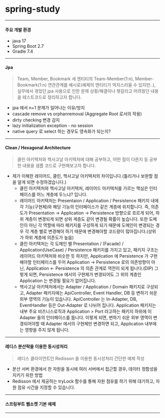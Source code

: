 # spring-study
-------------------------
#### 주요 개발 환경
  * java 17
  * Spring Boot 2.7
  * Gradle 7.4

-------------------------

#### Jpa
> Team, Member, Bookmark 세 엔티티의 Team-Member(1:n), Member-Bookmark(1:n) 연관관계를 예시로(예제의 엔티티가 억지스러울 수 있지만..), 실무에서 겪었던 jpa 사용으로 인한 문제 상황/해결이나 헷갈리고 어려웠던 내용을 테스트코드로 정리하고자 합니다.

* jpa 에서 n+1 문제가 일어나는 이유/방지
* cascade remove vs orphanremoval (Aggregate Root 로서의 작용)
* dirty checking 변경 감지
* lazy initialization exception - no session
* native query 로 select 하는 경우도 영속화가 되는지?

-------------------------

#### Clean / Hexagonal Architecture
> 클린 아키텍처와 헥사고날 아키텍처에 대해 공부하고, 어떤 점이 다른지 등 공부한 내용을 샘플 코드로 구현해보고자 합니다.
* 제가 이해한 레이어드, 클린, 헥사고날 아키텍처의 차이입니다.(틀리거나 보완할 점을 알게 되면 수정하겠습니다.)
    * 클린 아키텍처와 헥사고날 아키텍처, 레이어드 아키텍처를 가르는 핵심은 인터페이스를 어느 계층에 두느냐? 입니다.
    * 레이어드 아키텍처는 Presentaion / Application / Persistence 패키지 내에 각 기능(구현체)와 해당 기능의 인터페이스가 같은 계층에 위치합니다. 즉, 의존도가 Presentation -> Application -> Persistence 방향으로 흐르게 되어, 하위 계층이 변경되게 되면 상위 계층도 같이 변경될 확률이 높습니다. 또한 도메인이 아닌 각 역할에 따라 패키지를 구성하게 되기 때문에 도메인이 변경되는 경우 각 계층 별로 변경해야 하기 때문에 변경해야할 코드량이 많아집니다.(상위가 하위 계층에 의존도가 높음)
    * 클린 아키텍처는 각 도메인 별 Presentation / (Facade) / Application(UseCase) / Persistence 패키지를 가지고 있고, 패키지 구조는 레이어드 아키텍처와 비슷한 듯 하지만, Application 에 Persistence 가 구현해야할 인터페이스를 두어 Application -> Persistence 로의 의존방향이 아닌, Application <- Persistence 의 의존 관계로 역전이 되게 됩니다.(DIP) 그렇게 되면, Persistence 에서의 구현체가 변경되어도 그 위의 계층인 Application 는 변경될 필요가 없어집니다.
    * 헥사고날 아키텍처에서는 Adapter / Application / Domain 패키지로 구성되고, Adapter 패키지에는 ApiController, Event Handler, DB 등 변하기 쉬운 외부 영역의 기능이 있습니다. ApiController 는 In-Adapter, DB, EventHandler 등은 Out-Adapter 로 나뉘어 집니다. Application 패키지는 내부 주요 비즈니스로직과 Application > Port 라고하는 패키지 하위에 이 Adapter 들의 인터페이스를 둡니다. 이렇게 되면, 변하기 쉬운 외부 영역이 변경되어야할 때 Adapter 에서의 구현체만 변경하면 되고, Application 내부에는 영향을 주지 않게 됩니다.
-------------------------

#### 레디스 분산락을 이용한 동시성처리
> 레디스 클라이언트인 Redisson 을 이용한 동시성처리 간단한 예제 작성

* 분산 서버 환경에서 한 자원을 동시에 여러 서버에서 접근할 경우, 데이터 정합성을 지키기 위한 방법
* Redisson 에서 제공하는 tryLock 함수를 통해 자원 점유를 하기 위해 대기하고, 자원 점유 시간을 지정할 수 있습니다.

-------------------------
#### 스프링부트 웹소켓 기본 예제


-------------------------
